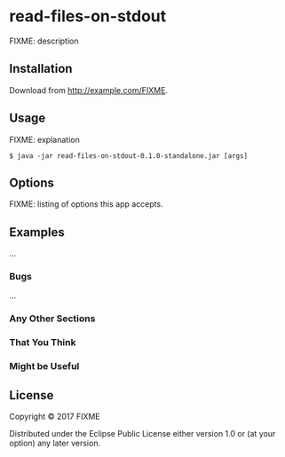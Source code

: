# read-files-on-stdout

FIXME: description

## Installation

Download from http://example.com/FIXME.

## Usage

FIXME: explanation

    $ java -jar read-files-on-stdout-0.1.0-standalone.jar [args]

## Options

FIXME: listing of options this app accepts.

## Examples

...

### Bugs

...

### Any Other Sections
### That You Think
### Might be Useful

## License

Copyright © 2017 FIXME

Distributed under the Eclipse Public License either version 1.0 or (at
your option) any later version.
